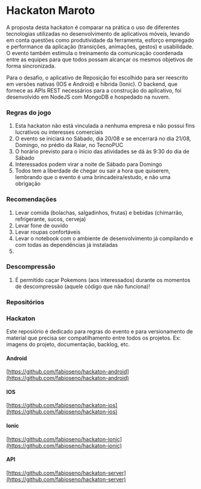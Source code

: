 # Hackaton Maroto
A proposta desta hackaton é comparar na prática o uso de diferentes tecnologias utilizadas no desenvolvimento de aplicativos móveis, levando em conta questões como produtividade da ferramenta, esforço empregado e performance da aplicação (transições, animações, gestos) e usabilidade. O evento também estimula o treinamento da comunicação coordenada entre as equipes para que todos possam alcançar os mesmos objetivos de forma sincronizada.

Para o desafio, o aplicativo de Reposição foi escolhido para ser reescrito em versões nativas (IOS e Android) e híbrida (Ionic). O backend, que fornece as APIs REST necessários para a construção do aplicativo, foi desenvolvido em NodeJS com MongoDB e hospedado na nuvem.

### Regras do jogo
1. Esta hackaton não está vinculada a nenhuma empresa e não possui fins lucrativos ou interesses comerciais
2. O evento se iniciará no Sábado, dia 20/08 e se encerrará no dia 21/08, Domingo, no prédio da Raiar, no TecnoPUC
3. O horário previsto para o ínicio das atividades se dá às 9:30 do dia de Sábado
4. Interessados podem virar a noite de Sábado para Domingo
5. Todos tem a liberdade de chegar ou sair a hora que quiserem, lembrando que o evento é uma brincadeira/estudo, e não uma obrigação

### Recomendações
1. Levar comida (bolachas, salgadinhos, frutas) e bebidas (chimarrão, refrigerante, sucos, cerveja)
2. Levar fone de ouvido
3. Levar roupas confortáveis
4. Levar o notebook com o ambiente de desenvolvimento já compilando e com todas as dependências já instaladas
5. 

### Descompressão
1. É permitido caçar Pokemons (aos interessados) durante os momentos de descompressão (aquele código que não funciona)!

### Repositórios

### Hackaton
Este reposiório é dedicado para regras do evento e para versionamento de material que precisa ser compatilhamento entre todos os projetos. Ex: imagens do projeto, documentação, backlog, etc.

#### Android
[https://github.com/fabioseno/hackaton-android](https://github.com/fabioseno/hackaton-android)

#### IOS
[https://github.com/fabioseno/hackaton-ios](https://github.com/fabioseno/hackaton-ios)

#### Ionic
[https://github.com/fabioseno/hackaton-ionic](https://github.com/fabioseno/hackaton-ionic)

#### API
[https://github.com/fabioseno/hackaton-server](https://github.com/fabioseno/hackaton-server)
